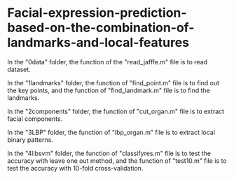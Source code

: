 # Facial-expression-prediction-based-on-the-combination-of-landmarks-and-local-features

In the "0data" folder, the function of the "read_jafffe.m" file is to read dataset.

In the "1landmarks" folder, the function of "find_point.m" file is to find out the key points, and the function of "find_landmark.m" file is to find the landmarks.

In the "2components" folder, the function of "cut_organ.m" file is to extract facial components.

In the "3LBP" folder, the function of "lbp_organ.m" file is to extract local binary patterns.

In the "4libsvm" folder, the function of "classifyres.m" file is to test the accuracy with leave one out method, and the function of "test10.m" file is to test the accuracy with 10-fold cross-validation.
